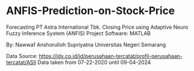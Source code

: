# ANFIS-Prediction-on-Stock-Price
Forecasting PT Astra International Tbk. Closing Price using Adaptive Neuro Fuzzy Inference System (ANFIS)
Project Software: MATLAB

By: Nawwaf Anshorulloh Supriyatna
Universitas Negeri Semarang

Data Source: https://idx.co.id/id/perusahaan-tercatat/profil-perusahaan-tercatat/ASII
Data taken from 07-22-2020 until 09-04-2024
